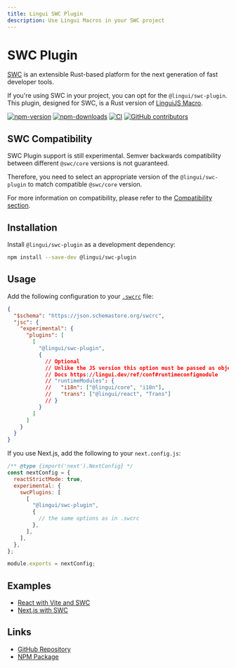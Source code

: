 ```yaml
---
title: Lingui SWC Plugin
description: Use Lingui Macros in your SWC project
---
```


# SWC Plugin

[SWC](https://swc.rs/) is an extensible Rust-based platform for the next generation of fast developer tools.

If you're using SWC in your project, you can opt for the `@lingui/swc-plugin`. This plugin, designed for SWC, is a Rust version of [LinguiJS Macro](/docs/ref/macro.md).

[![npm-version](https://img.shields.io/npm/v/@lingui/swc-plugin?logo=npm&cacheSeconds=1800)](https://www.npmjs.com/package/@lingui/swc-plugin)
[![npm-downloads](https://img.shields.io/npm/dt/@lingui/swc-plugin?cacheSeconds=500)](https://www.npmjs.com/package/@lingui/swc-plugin)
[![CI](https://github.com/lingui/swc-plugin/actions/workflows/ci.yml/badge.svg?branch=main)](https://github.com/lingui/swc-plugin/actions/workflows/ci.yml)
[![GitHub contributors](https://img.shields.io/github/contributors/lingui/swc-plugin?cacheSeconds=1000)](https://github.com/lingui/swc-plugin/graphs/contributors)

## SWC Compatibility

SWC Plugin support is still experimental. Semver backwards compatibility between different `@swc/core` versions is not guaranteed.

Therefore, you need to select an appropriate version of the `@lingui/swc-plugin` to match compatible `@swc/core` version.

For more information on compatibility, please refer to the [Compatibility section](https://github.com/lingui/swc-plugin#compatibility).

## Installation

Install `@lingui/swc-plugin` as a development dependency:

```bash npm2yarn
npm install --save-dev @lingui/swc-plugin
```

## Usage

Add the following configuration to your [`.swcrc`](https://swc.rs/docs/configuration/swcrc) file:

```json title=".swcrc"
{
  "$schema": "https://json.schemastore.org/swcrc",
  "jsc": {
    "experimental": {
      "plugins": [
        [
          "@lingui/swc-plugin",
          {
            // Optional
            // Unlike the JS version this option must be passed as object only.
            // Docs https://lingui.dev/ref/conf#runtimeconfigmodule
            // "runtimeModules": {
            //   "i18n": ["@lingui/core", "i18n"],
            //   "trans": ["@lingui/react", "Trans"]
            // }
          }
        ]
      ]
    }
  }
}
```

If you use Next.js, add the following to your `next.config.js`:

```javascript title="next.config.js"
/** @type {import('next').NextConfig} */
const nextConfig = {
  reactStrictMode: true,
  experimental: {
    swcPlugins: [
      [
        "@lingui/swc-plugin",
        {
          // the same options as in .swcrc
        },
      ],
    ],
  },
};

module.exports = nextConfig;
```

## Examples

- [React with Vite and SWC](https://github.com/lingui/js-lingui/tree/main/examples/vite-project-react-swc)
- [Next.js with SWC](https://github.com/lingui/js-lingui/tree/main/examples/nextjs-swc)

## Links

- [GitHub Repository](https://github.com/lingui/swc-plugin)
- [NPM Package](https://www.npmjs.com/package/@lingui/swc-plugin)

